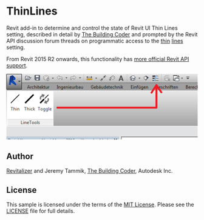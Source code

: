 # ThinLines
Revit add-in to determine and control the state of Revit UI Thin Lines setting, described in detail by
[The Building Coder](http://thebuildingcoder.typepad.com)
and prompted by the Revit API discussion forum threads on programmatic access to the
[thin](http://forums.autodesk.com/t5/revit-api/view-thin-lines/td-p/2641406)
[lines](http://forums.autodesk.com/t5/revit-api/exported-image-line-weight-thin-line-and-rendering-setting/m-p/5528318) setting.

From Revit 2015 R2 onwards, this functionality has
[more official Revit API support](http://forums.autodesk.com/t5/revit-api/exported-image-line-weight-thin-line-and-rendering-setting/m-p/5528318).

![Image](img/ThinLinesApp.png)

## Author

[Revitalizer](http://www.acadgraph.de) and Jeremy Tammik, [The Building Coder](http://thebuildingcoder.typepad.com), Autodesk Inc.


## License

This sample is licensed under the terms of the [MIT License](http://opensource.org/licenses/MIT). Please see the [LICENSE](LICENSE) file for full details.
